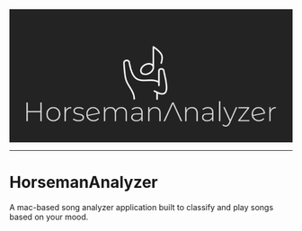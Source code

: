 <center>
    <img align="center" src="/logo/banner.png"/>
</center>
<hr>

# HorsemanAnalyzer
A mac-based song analyzer application built to classify and play songs based on your mood.
